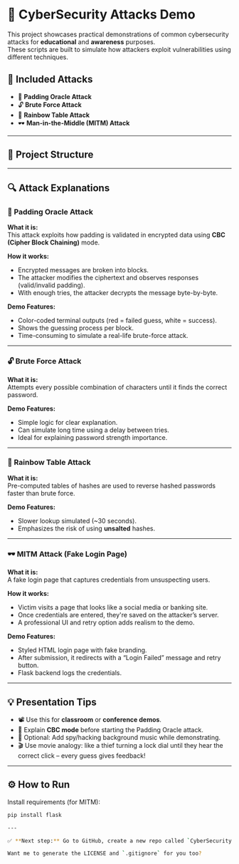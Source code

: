 # 🔐 CyberSecurity Attacks Demo

This project showcases practical demonstrations of common cybersecurity attacks for **educational** and **awareness** purposes.  
These scripts are built to simulate how attackers exploit vulnerabilities using different techniques.

## 🧠 Included Attacks

- 🧩 **Padding Oracle Attack**  
- 🔓 **Brute Force Attack**  
- 🌈 **Rainbow Table Attack**  
- 🕶️ **Man-in-the-Middle (MITM) Attack**

---

## 📁 Project Structure


---

## 🔍 Attack Explanations

### 🧩 Padding Oracle Attack

**What it is:**  
This attack exploits how padding is validated in encrypted data using **CBC (Cipher Block Chaining)** mode.

**How it works:**  
- Encrypted messages are broken into blocks.
- The attacker modifies the ciphertext and observes responses (valid/invalid padding).
- With enough tries, the attacker decrypts the message byte-by-byte.

**Demo Features:**
- Color-coded terminal outputs (red = failed guess, white = success).
- Shows the guessing process per block.
- Time-consuming to simulate a real-life brute-force attack.

---

### 🔓 Brute Force Attack

**What it is:**  
Attempts every possible combination of characters until it finds the correct password.

**Demo Features:**
- Simple logic for clear explanation.
- Can simulate long time using a delay between tries.
- Ideal for explaining password strength importance.

---

### 🌈 Rainbow Table Attack

**What it is:**  
Pre-computed tables of hashes are used to reverse hashed passwords faster than brute force.

**Demo Features:**
- Slower lookup simulated (~30 seconds).
- Emphasizes the risk of using **unsalted** hashes.

---

### 🕶️ MITM Attack (Fake Login Page)

**What it is:**  
A fake login page that captures credentials from unsuspecting users.

**How it works:**
- Victim visits a page that looks like a social media or banking site.
- Once credentials are entered, they're saved on the attacker’s server.
- A professional UI and retry option adds realism to the demo.

**Demo Features:**
- Styled HTML login page with fake branding.
- After submission, it redirects with a “Login Failed” message and retry button.
- Flask backend logs the credentials.

---

## 💡 Presentation Tips

- 📽️ Use this for **classroom** or **conference demos**.
- 🧠 Explain **CBC mode** before starting the Padding Oracle attack.
- 🎵 Optional: Add spy/hacking background music while demonstrating.
- 🎬 Use movie analogy: like a thief turning a lock dial until they hear the correct click – every guess gives feedback!

---

## ⚙️ How to Run

Install requirements (for MITM):
```bash
pip install flask

---

✅ **Next step:** Go to GitHub, create a new repo called `CyberSecurity-Attacks-Demo`, upload your scripts, add this `README.md`, and you’re good to go!

Want me to generate the LICENSE and `.gitignore` for you too?
